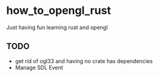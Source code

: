 # how_to_opengl_rust


Just having fun learning rust and opengl


## TODO
- get rid of ogl33 and having no crate has dependencies
- Manage SDL Event
